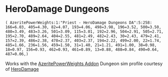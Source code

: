 # HeroDamage Dungeons
```
( AzeritePowerWeights:1:"Priest - HeroDamage Dungeons DA":5:258: 166=6.03, 405=4.30, 82=4.07, 193=4.06, 498=3.98, 196=3.52, 500=3.50, 480=3.49, 483=3.26, 501=3.09, 115=3.01, 192=2.96, 504=2.91, 505=2.71, 195=2.70, 489=2.64, 404=2.55, 481=2.49, 482=2.43, 30=2.43, 479=2.41, 157=2.39, 486=2.38, 478=2.37, 403=2.37, 194=2.22, 499=2.00, 22=1.74, 485=1.66, 236=1.56, 459=1.50, 31=1.40, 21=1.21, 491=1.00, 38=0.98, 18=0.97, 156=0.93, 462=0.93, 461=0.89, 13=0.88, 488=0.84, 490=0.64, 487=0.06,)
```

 Works with the [AzeritePowerWeights Addon](https://wow.curseforge.com/projects/azeritepowerweights)
 Dungeon sim profile courtesy of [HeroDamage](https://www.herodamage.com/)
